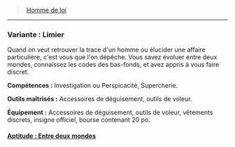 ﻿---
!SubBackgroundItem
Abilities: Investigation ou Perspicacité, Supercherie.
MasteredTools: Accessoires de déguisement, outils de voleur.
Equipment: Accessoires de déguisement, outils de voleur, vêtements discrets, insigne officiel, bourse contenant 20 po.
Id: background_hommedeloi_hd.md#variante--limier
ParentLink: background_hommedeloi_hd.md#homme-de-loi
Name: 'Variante : Limier'
ParentName: Homme de loi
NameLevel: 3
Attributes:
  Name: 'Variante : Limier'
  Markdown: >+
    ### <!--Name-->Variante : Limier<!--/Name-->


    Quand on veut retrouver la trace d'un homme ou élucider une affaire particulière, c'est vous que l'on dépêche. Vous savez évoluer entre deux mondes, connaissez les codes des bas-fonds, et avez appris à vous faire discret.


    **Compétences :** <!--Abilities-->Investigation ou Perspicacité, Supercherie.<!--/Abilities-->


    **Outils maîtrisés :** <!--MasteredTools-->Accessoires de déguisement, outils de voleur.<!--/MasteredTools-->


    **Équipement :** <!--Equipment-->Accessoires de déguisement, outils de voleur, vêtements discrets, insigne officiel, bourse contenant 20 po.<!--/Equipment-->

  Description: >+
    Quand on veut retrouver la trace d'un homme ou élucider une affaire particulière, c'est vous que l'on dépêche. Vous savez évoluer entre deux mondes, connaissez les codes des bas-fonds, et avez appris à vous faire discret.

  Abilities: Investigation ou Perspicacité, Supercherie.
  MasteredTools: Accessoires de déguisement, outils de voleur.
  Equipment: Accessoires de déguisement, outils de voleur, vêtements discrets, insigne officiel, bourse contenant 20 po.
AttributesDictionary: >+
  Name: 'Variante : Limier'

  Markdown: >+

    ### <!--Name-->Variante : Limier<!--/Name-->





    Quand on veut retrouver la trace d'un homme ou élucider une affaire particulière, c'est vous que l'on dépêche. Vous savez évoluer entre deux mondes, connaissez les codes des bas-fonds, et avez appris à vous faire discret.





    **Compétences :** <!--Abilities-->Investigation ou Perspicacité, Supercherie.<!--/Abilities-->





    **Outils maîtrisés :** <!--MasteredTools-->Accessoires de déguisement, outils de voleur.<!--/MasteredTools-->





    **Équipement :** <!--Equipment-->Accessoires de déguisement, outils de voleur, vêtements discrets, insigne officiel, bourse contenant 20 po.<!--/Equipment-->



  Description: >+

    Quand on veut retrouver la trace d'un homme ou élucider une affaire particulière, c'est vous que l'on dépêche. Vous savez évoluer entre deux mondes, connaissez les codes des bas-fonds, et avez appris à vous faire discret.



  Abilities: Investigation ou Perspicacité, Supercherie.

  MasteredTools: Accessoires de déguisement, outils de voleur.

  Equipment: Accessoires de déguisement, outils de voleur, vêtements discrets, insigne officiel, bourse contenant 20 po.

Description: >+
  Quand on veut retrouver la trace d'un homme ou élucider une affaire particulière, c'est vous que l'on dépêche. Vous savez évoluer entre deux mondes, connaissez les codes des bas-fonds, et avez appris à vous faire discret.

---
> [Homme de loi](hd_background_hommedeloi.md)

---

### Variante : Limier

Quand on veut retrouver la trace d'un homme ou élucider une affaire particulière, c'est vous que l'on dépêche. Vous savez évoluer entre deux mondes, connaissez les codes des bas-fonds, et avez appris à vous faire discret.

**Compétences :** Investigation ou Perspicacité, Supercherie.

**Outils maîtrisés :** Accessoires de déguisement, outils de voleur.

**Équipement :** Accessoires de déguisement, outils de voleur, vêtements discrets, insigne officiel, bourse contenant 20 po.



#### [Aptitude : Entre deux mondes](hd_background_hommedeloi_aptitude_entre_deux_mondes.md)

